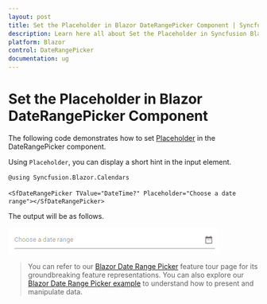 ```yaml
---
layout: post
title: Set the Placeholder in Blazor DateRangePicker Component | Syncfusion
description: Learn here all about Set the Placeholder in Syncfusion Blazor DateRangePicker component and more.
platform: Blazor
control: DateRangePicker
documentation: ug
---
```


# Set the Placeholder in Blazor DateRangePicker Component

The following code demonstrates how to set [Placeholder](https://help.syncfusion.com/cr/blazor/Syncfusion.Blazor.Calendars.SfDateRangePicker.html#Syncfusion_Blazor_Calendars_SfDateRangePicker_Placeholder) in the DateRangePicker component.

Using `Placeholder`, you can display a short hint in the input element.

```cshtml
@using Syncfusion.Blazor.Calendars

<SfDateRangePicker TValue="DateTime?" Placeholder="Choose a date range"></SfDateRangePicker>
```

The output will be as follows.

![DateRangePicker](../images/placeholder.png)

> You can refer to our [Blazor Date Range Picker](https://www.syncfusion.com/blazor-components/blazor-daterangepicker) feature tour page for its groundbreaking feature representations. You can also explore our [Blazor Date Range Picker example](https://blazor.syncfusion.com/demos/daterangepicker/default-functionalities?theme=bootstrap4) to understand how to present and manipulate data.